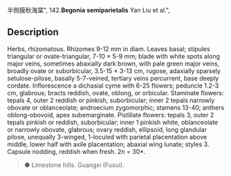 半侧膜秋海棠",
142.**Begonia semiparietalis** Yan Liu et al.",

## Description
Herbs, rhizomatous. Rhizomes 9-12 mm in diam. Leaves basal; stipules triangular or ovate-triangular, 7-10 × 5-9 mm; blade with white spots along major veins, sometimes abaxially dark brown, with pale green major veins, broadly ovate or suborbicular, 3.5-15 × 3-13 cm, rugose, adaxially sparsely setulose-pilose, basally 5-7-veined, tertiary veins percurrent, base deeply cordate. Inflorescence a dichasial cyme with 6-25 flowers; peduncle 1.2-3 cm, glabrous; bracts reddish, ovate, oblong, or orbicular. Staminate flowers: tepals 4, outer 2 reddish or pinkish, suborbicular; inner 2 tepals narrowly obovate or oblanceolate; androecium zygomorphic; stamens 13-40; anthers oblong-obovoid, apex subemarginate. Pistillate flowers: tepals 3, outer 2 tepals pinkish or reddish, suborbicular; inner 1 pinkish white, oblanceolate or narrowly obovate, glabrous; ovary reddish, ellipsoid, long glandular pilose, unequally 3-winged, 1-loculed with parietal placentation above middle, lower half with axile placentation; abaxial wing lunate; styles 3. Capsule nodding, reddish when fresh. 2*n* = 30*.

> ● Limestone hills. Guangxi (Fusui).
